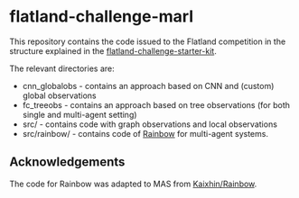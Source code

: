 # flatland-challenge-marl
This repository contains the code issued to the Flatland competition in the structure explained in the 
[flatland-challenge-starter-kit](https://github.com/AIcrowd/flatland-challenge-starter-kit).

The relevant directories are:
* cnn_globalobs - contains an approach based on CNN and (custom) global observations
* fc_treeobs - contains an approach based on tree observations (for both single and multi-agent setting)
* src/ - contains code with graph observations and local observations
* src/rainbow/ - contains code of [Rainbow](https://arxiv.org/abs/1710.02298) for multi-agent systems.


## Acknowledgements

The code for Rainbow was adapted to MAS from [Kaixhin/Rainbow](https://github.com/Kaixhin/Rainbow).